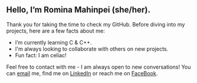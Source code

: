## Hello, I’m Romina Mahinpei (she/her).
Thank you for taking the time to check my GitHub. Before diving into my projects, here are a few facts about me:
- I’m currently learning C & C++.
- I'm always looking to collaborate with others on new projects.
- Fun fact: I am celiac!


Feel free to contact with me - I am always open to new conversations! You can [email](mailto:[romina.mahinpei@yahoo.com]) me, find me on [LinkedIn](https://www.linkedin.com/in/romina-mahinpei/) or reach me on [FaceBook](https://www.facebook.com/Romina.Mahinpei").

<!---
rmahinpei/rmahinpei is a ✨ special ✨ repository because its `README.md` (this file) appears on your GitHub profile.
You can click the Preview link to take a look at your changes.
--->
